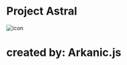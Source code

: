 # Project Astral
![icon](https://user-images.githubusercontent.com/93954648/150912991-4cee8038-9ef9-4530-bf59-f514885e19a3.png)
# created by: Arkanic.js

